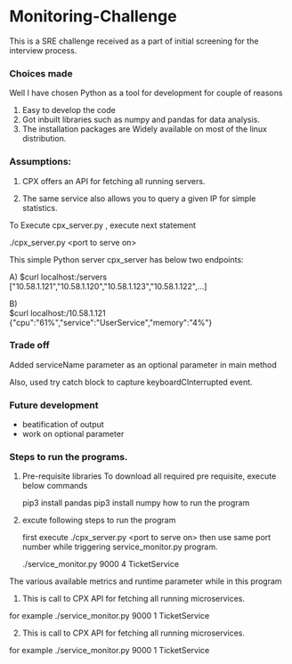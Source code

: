 # Monitoring-Challenge

This is a SRE challenge received as a part of initial screening for the interview process.


### Choices made

Well I have chosen Python  as a tool for development for couple of reasons
1. Easy to develop the code
2. Got inbuilt libraries such as numpy and pandas for data analysis.
3. The installation packages are Widely available on most of the linux distribution.

### Assumptions:

1. CPX offers an API for fetching all running servers. 

2. The same service also allows you to query a given IP for simple statistics.


To Execute cpx_server.py , execute next statement

./cpx_server.py <port­ to ­serve ­on>

This simple Python server cpx_server has below two endpoints:

A) 
$curl localhost:<port>/servers
["10.58.1.121","10.58.1.120","10.58.1.123","10.58.1.122",...]

B)  
$curl localhost:<port>/10.58.1.121
{"cpu":"61%","service":"UserService","memory":"4%"}

### Trade off

Added serviceName parameter as an optional parameter in main method
  
Also, used try catch block to capture keyboardCInterrupted event.  

### Future development

- beatification of output
- work on optional parameter

### Steps to run the programs. 

1) Pre-requisite libraries 
    To download all required pre requisite, execute below commands 
  
    pip3 install pandas
    pip3 install numpy
    how to run the program

2) excute following steps to run the program

    first execute ./cpx_server.py <port­ to ­serve ­on> 
    then use same port number while triggering service_monitor.py program.
  
    ./service_monitor.py 9000 4 TicketService
  
 The various available metrics and runtime parameter while in this program 
  
  1) This is call to CPX API for fetching all running microservices.
  
  for example ./service_monitor.py 9000 1 TicketService

   2) This is call to CPX API for fetching all running microservices.
  
  for example ./service_monitor.py 9000 1 TicketService

